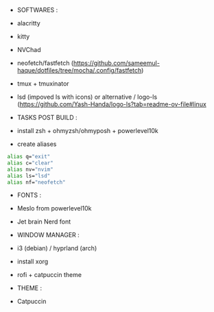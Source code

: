 - SOFTWARES : 
- alacritty 
- kitty 
- NVChad
- neofetch/fastfetch (https://github.com/sameemul-haque/dotfiles/tree/mocha/.config/fastfetch)
- tmux + tmuxinator
- lsd (impoved ls with icons) or alternative / logo-ls (https://github.com/Yash-Handa/logo-ls?tab=readme-ov-file#linux


- TASKS POST BUILD : 
- install zsh + ohmyzsh/ohmyposh + powerlevel10k
- create aliases
```bash
alias q="exit"
alias c="clear"
alias nv="nvim"
alias ls="lsd" 
alias nf="neofetch"
```

- FONTS : 
- Meslo from powerlevel10k 
- Jet brain Nerd font 


- WINDOW MANAGER :
- i3 (debian) / hyprland (arch) 
- install xorg
- rofi + catpuccin theme 


- THEME : 
- Catpuccin



